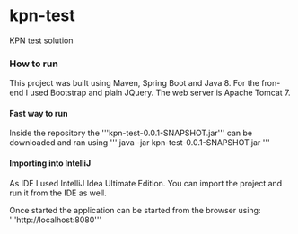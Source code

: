 # kpn-test
KPN test solution

### How to run
This project was built using Maven, Spring Boot and Java 8. For the fron-end I used Bootstrap and plain JQuery. The web server is Apache Tomcat 7.

#### Fast way to run
Inside the repository the '''kpn-test-0.0.1-SNAPSHOT.jar''' can be downloaded and ran using 
'''
java -jar kpn-test-0.0.1-SNAPSHOT.jar
'''

#### Importing into IntelliJ
As IDE I used IntelliJ Idea Ultimate Edition. You can import the project and run it from the IDE as well.

Once started the application can be started from the browser using: '''http://localhost:8080'''
